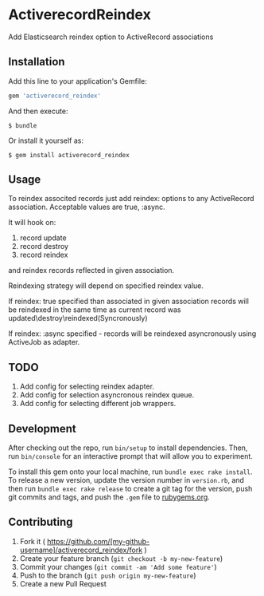 # ActiverecordReindex

Add Elasticsearch reindex option to ActiveRecord associations

## Installation

Add this line to your application's Gemfile:

```ruby
gem 'activerecord_reindex'
```

And then execute:

    $ bundle

Or install it yourself as:

    $ gem install activerecord_reindex

## Usage

To reindex associted records just add reindex: options to any ActiveRecord association.
Acceptable values are true, :async.

It will hook on:
1. record update
2. record destroy
3. record reindex

and reindex records reflected in given association.

Reindexing strategy will depend on specified reindex value.

If reindex: true specified than associated in given association records will be reindexed in the same time as
current record was updated\destroy\reindexed(Syncronously)

If reindex: :async specified - records will be reindexed asyncronously using ActiveJob as adapter.

## TODO

1. Add config for selecting reindex adapter.
2. Add config for selection asyncronous reindex queue.
3. Add config for selecting different job wrappers.

## Development

After checking out the repo, run `bin/setup` to install dependencies. Then, run `bin/console` for an interactive prompt that will allow you to experiment.

To install this gem onto your local machine, run `bundle exec rake install`. To release a new version, update the version number in `version.rb`, and then run `bundle exec rake release` to create a git tag for the version, push git commits and tags, and push the `.gem` file to [rubygems.org](https://rubygems.org).

## Contributing

1. Fork it ( https://github.com/[my-github-username]/activerecord_reindex/fork )
2. Create your feature branch (`git checkout -b my-new-feature`)
3. Commit your changes (`git commit -am 'Add some feature'`)
4. Push to the branch (`git push origin my-new-feature`)
5. Create a new Pull Request
